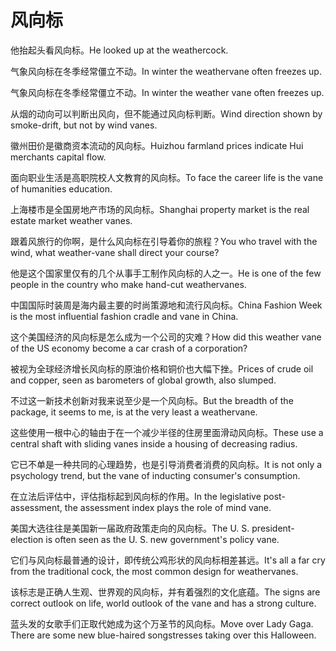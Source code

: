 # 风向标

<p><span class="chinese">他抬起头看风向标。</span><span class="english">He looked up at the weathercock.</span></p>

<p><span class="chinese">气象风向标在冬季经常僵立不动。</span><span class="english">In winter the weathervane often freezes up.</span></p>

<p><span class="chinese">气象风向标在冬季经常僵立不动。</span><span class="english">In winter the weather vane often freezes up.</span></p>

<p><span class="chinese">从烟的动向可以判断出风向，但不能通过风向标判断。</span><span class="english">Wind direction shown by smoke-drift, but not by wind vanes.</span></p>

<p><span class="chinese">徽州田价是徽商资本流动的风向标。</span><span class="english">Huizhou farmland prices indicate Hui merchants capital flow.</span></p>

<p><span class="chinese">面向职业生活是高职院校人文教育的风向标。</span><span class="english">To face the career life is the vane of humanities education.</span></p>

<p><span class="chinese">上海楼市是全国房地产市场的风向标。</span><span class="english">Shanghai property market is the real estate market weather vanes.</span></p>

<p><span class="chinese">跟着风旅行的你啊，是什么风向标在引导着你的旅程？</span><span class="english">You who travel with the wind, what weather-vane shall direct your course?</span></p>

<p><span class="chinese">他是这个国家里仅有的几个从事手工制作风向标的人之一。</span><span class="english">He is one of the few people in the country who make hand-cut weathervanes.</span></p>

<p><span class="chinese">中国国际时装周是海内最主要的时尚策源地和流行风向标。</span><span class="english">China Fashion Week is the most influential fashion cradle and vane in China.</span></p>

<p><span class="chinese">这个美国经济的风向标是怎么成为一个公司的灾难？</span><span class="english">How did this weather vane of the US economy become a car crash of a corporation?</span></p>

<p><span class="chinese">被视为全球经济增长风向标的原油价格和铜价也大幅下挫。</span><span class="english">Prices of crude oil and copper, seen as barometers of global growth, also slumped.</span></p>

<p><span class="chinese">不过这一新技术创新对我来说至少是一个风向标。</span><span class="english">But the breadth of the package, it seems to me, is at the very least a weathervane.</span></p>

<p><span class="chinese">这些使用一根中心的轴由于在一个减少半径的住房里面滑动风向标。</span><span class="english">These use a central shaft with sliding vanes inside a housing of decreasing radius.</span></p>

<p><span class="chinese">它已不单是一种共同的心理趋势，也是引导消费者消费的风向标。</span><span class="english">It is not only a psychology trend, but the vane of inducting consumer's consumption.</span></p>

<p><span class="chinese">在立法后评估中，评估指标起到风向标的作用。</span><span class="english">In the legislative post-assessment, the assessment index plays the role of mind vane.</span></p>

<p><span class="chinese">美国大选往往是美国新一届政府政策走向的风向标。</span><span class="english">The U. S. president-election is often seen as the U. S. new government's policy vane.</span></p>

<p><span class="chinese">它们与风向标最普通的设计，即传统公鸡形状的风向标相差甚远。</span><span class="english">It's all a far cry from the traditional cock, the most common design for weathervanes.</span></p>

<p><span class="chinese">该标志是正确人生观、世界观的风向标，并有着强烈的文化底蕴。</span><span class="english">The signs are correct outlook on life, world outlook of the vane and has a strong culture.</span></p>

<p><span class="chinese">蓝头发的女歌手们正取代她成为这个万圣节的风向标。</span><span class="english">Move over Lady Gaga. There are some new blue-haired songstresses taking over this Halloween.</span></p>

